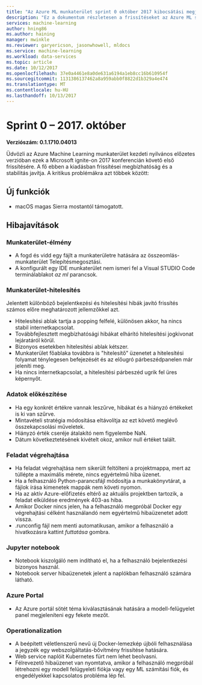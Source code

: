 ```yaml
---
title: "Az Azure ML munkaterület sprint 0 október 2017 kibocsátási megjegyzései"
description: "Ez a dokumentum részletesen a frissítéseket az Azure ML sprint 0 kiadása"
services: machine-learning
author: hning86
ms.author: haining
manager: mwinkle
ms.reviewer: garyericson, jasonwhowell, mldocs
ms.service: machine-learning
ms.workload: data-services
ms.topic: article
ms.date: 10/12/2017
ms.openlocfilehash: 37e0a4461e8a0de631a6194a1eb8cc16b610954f
ms.sourcegitcommit: 1131386137462a8a959abb0f8822d1b329a4e474
ms.translationtype: MT
ms.contentlocale: hu-HU
ms.lasthandoff: 10/13/2017
---
```

# <a name="sprint-0---october-2017"></a>Sprint 0 – 2017. október 

**Verziószám: 0.1.1710.04013**

Üdvözli az Azure Machine Learning munkaterület kezdeti nyilvános előzetes verzióban ezek a Microsoft ignite-on 2017 konferencián követő első frissítésére. A fő ebben a kiadásban frissítései megbízhatóság és a stabilitás javítja.  A kritikus problémákra azt többek között:

## <a name="new-features"></a>Új funkciók
- macOS magas Sierra mostantól támogatott.

## <a name="bug-fixes"></a>Hibajavítások
### <a name="workbench-experience"></a>Munkaterület-élmény
- A fogd és vidd egy fájlt a munkaterületre hatására az összeomlás-munkaterület Telepítésmegosztási.
- A konfigurált egy IDE munkaterület nem ismeri fel a Visual STUDIO Code terminálablakot _az ml_ parancsok.

### <a name="workbench-authentication"></a>Munkaterület-hitelesítés
Jelentett különböző bejelentkezési és hitelesítési hibák javító frissítés számos előre meghatározott jellemzőkkel azt.
- Hitelesítési ablak tartja a popping felfelé, különösen akkor, ha nincs stabil internetkapcsolat.
- Továbbfejlesztett megbízhatósági hibákat elhárító hitelesítési jogkivonat lejáratáról körül.
- Bizonyos esetekben hitelesítési ablak kétszer.
- Munkaterület főablaka továbbra is "hitelesítő" üzenetet a hitelesítési folyamat ténylegesen befejezését és az előugró párbeszédpanelen már jeleníti meg.
- Ha nincs internetkapcsolat, a hitelesítési párbeszéd ugrik fel üres képernyőt.

### <a name="data-preparation"></a>Adatok előkészítése 
- Ha egy konkrét értékre vannak leszűrve, hibákat és a hiányzó értékeket is ki van szűrve.
- Mintavételi stratégia módosítása eltávolítja az ezt követő meglévő összekapcsolási műveletek.
- Hiányzó érték cseréje átalakító nem figyelembe NaN.
- Dátum következtetésének kivételt okoz, amikor null értéket talált.

### <a name="job-execution"></a>Feladat végrehajtása
- Ha feladat végrehajtása nem sikerült feltölteni a projektmappa, mert az túllépte a maximális mérete, nincs egyértelmű hiba üzenet.
- Ha a felhasználó Python-parancsfájl módosítja a munkakönyvtárat, a fájlok írása kimenetek mappák nem követi nyomon. 
- Ha az aktív Azure-előfizetés eltérő az aktuális projektben tartozik, a feladat elküldése eredmények 403-as hiba.
- Amikor Docker nincs jelen, ha a felhasználó megpróbál Docker egy végrehajtási célként használandó nem egyértelmű hibaüzenetet adott vissza.
- .runconfig fájl nem menti automatikusan, amikor a felhasználó a hivatkozásra kattint _futtatása_ gombra.

### <a name="jupyter-notebook"></a>Jupyter notebook
- Notebook kiszolgáló nem indítható el, ha a felhasználó bejelentkezési bizonyos használ.
- Notebook server hibaüzenetek jelent a naplókban felhasználó számára látható.

### <a name="azure-portal"></a>Azure Portal
- Az Azure portál sötét téma kiválasztásának hatására a modell-felügyelet panel megjeleníteni egy fekete mezőt.

### <a name="operationalization"></a>Operationalization
- A beépített véletlenszerű nevű új Docker-lemezkép újbóli felhasználása a jegyzék egy webszolgáltatás-bővítmény frissítése hatására.
- Web service naplóit Kubernetes fürt nem lehet beolvasni.
- Félrevezető hibaüzenet van nyomtatva, amikor a felhasználó megpróbál létrehozni egy modell felügyeleti fiókja vagy egy ML számítási fiók, és engedélyekkel kapcsolatos probléma lép fel.
